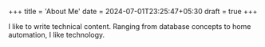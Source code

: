 +++
title = 'About Me'
date = 2024-07-01T23:25:47+05:30
draft = true
+++

I like to write technical content. 
Ranging from database concepts to home automation, I like technology.